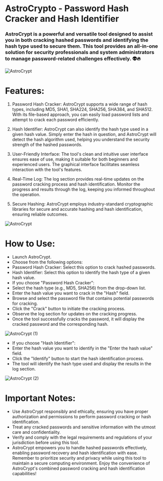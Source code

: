 # **AstroCrypto - Password Hash Cracker and Hash Identifier**
### **AstroCrypt is a powerful and versatile tool designed to assist you in both cracking hashed passwords and identifying the hash type used to secure them. This tool provides an all-in-one solution for security professionals and system administrators to manage password-related challenges effectively. 👽🔥**



![AstroCrypt](https://github.com/Wadee-Haddad/AstroCrypto/assets/117990238/598bd0ad-3d07-4043-8d99-4831a3441d47)


# **Features:**

1) Password Hash Cracker: AstroCrypt supports a wide range of hash types, including MD5, SHA1, SHA224, SHA256, SHA384, and SHA512. With its file-based approach, you can easily load password lists and attempt to crack each password efficiently.

2) Hash Identifier: AstroCrypt can also identify the hash type used in a given hash value. Simply enter the hash in question, and AstroCrypt will detect the hash algorithm used, helping you understand the security strength of the hashed passwords.

3) User-Friendly Interface: The tool's clean and intuitive user interface ensures ease of use, making it suitable for both beginners and experienced users. The graphical interface facilitates seamless interaction with the tool's features.

4) Real-Time Log: The log section provides real-time updates on the password cracking process and hash identification. Monitor the progress and results through the log, keeping you informed throughout the operation.

5) Secure Hashing: AstroCrypt employs industry-standard cryptographic libraries for secure and accurate hashing and hash identification, ensuring reliable outcomes.

![AstroCrypt](https://github.com/Wadee-Haddad/AstroCrypto/assets/117990238/64d08a3c-7610-453c-a978-a0bc7f5ee891)


# **How to Use:**

- Launch AstroCrypt.
- Choose from the following options:
- Password Hash Cracker: Select this option to crack hashed passwords.
- Hash Identifier: Select this option to identify the hash type of a given hash value.
- If you choose "Password Hash Cracker":
- Select the hash type (e.g., MD5, SHA256) from the drop-down list.
- Enter the hash value you want to crack in the "Hash" field.
- Browse and select the password file that contains potential passwords for cracking.
- Click the "Crack" button to initiate the cracking process.
- Observe the log section for updates on the cracking progress.
- Once the tool successfully cracks the password, it will display the cracked password and the corresponding hash.

![AstroCrypt (1)](https://github.com/Wadee-Haddad/AstroCrypto/assets/117990238/4c8e73e1-b818-469a-97f1-3a0130fd2f62)


- If you choose "Hash Identifier":
- Enter the hash value you want to identify in the "Enter the hash value" field.
- Click the "Identify" button to start the hash identification process.
- The tool will identify the hash type used and display the results in the log section.

![AstroCrypt (2)](https://github.com/Wadee-Haddad/AstroCrypto/assets/117990238/f287e5b5-c0d5-410b-b788-c21a122cf8ae)


# **Important Notes:**

+ Use AstroCrypt responsibly and ethically, ensuring you have proper authorization and permissions to perform password cracking or hash identification.
+ Treat any cracked passwords and sensitive information with the utmost care and confidentiality.
+ Verify and comply with the legal requirements and regulations of your jurisdiction before using this tool.
+ AstroCrypt empowers you to handle hashed passwords effectively, enabling password recovery and hash identification with ease. Remember to prioritize security and privacy while using this tool to maintain a secure computing environment. Enjoy the convenience of AstroCrypt's combined password cracking and hash identification capabilities!
